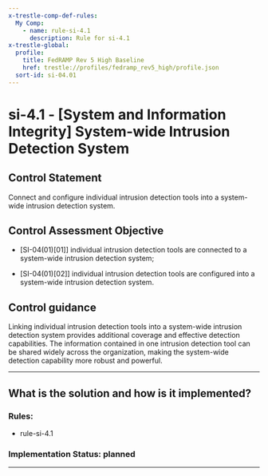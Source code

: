 ```yaml
---
x-trestle-comp-def-rules:
  My Comp:
    - name: rule-si-4.1
      description: Rule for si-4.1
x-trestle-global:
  profile:
    title: FedRAMP Rev 5 High Baseline
    href: trestle://profiles/fedramp_rev5_high/profile.json
  sort-id: si-04.01
---
```


# si-4.1 - \[System and Information Integrity\] System-wide Intrusion Detection System

## Control Statement

Connect and configure individual intrusion detection tools into a system-wide intrusion detection system.

## Control Assessment Objective

- \[SI-04(01)[01]\] individual intrusion detection tools are connected to a system-wide intrusion detection system;

- \[SI-04(01)[02]\] individual intrusion detection tools are configured into a system-wide intrusion detection system.

## Control guidance

Linking individual intrusion detection tools into a system-wide intrusion detection system provides additional coverage and effective detection capabilities. The information contained in one intrusion detection tool can be shared widely across the organization, making the system-wide detection capability more robust and powerful.

______________________________________________________________________

## What is the solution and how is it implemented?

<!-- For implementation status enter one of: implemented, partial, planned, alternative, not-applicable -->

<!-- Note that the list of rules under ### Rules: is read-only and changes will not be captured after assembly to JSON -->

<!-- Add control implementation description here for control: si-4.1 -->

### Rules:

  - rule-si-4.1

### Implementation Status: planned

______________________________________________________________________
